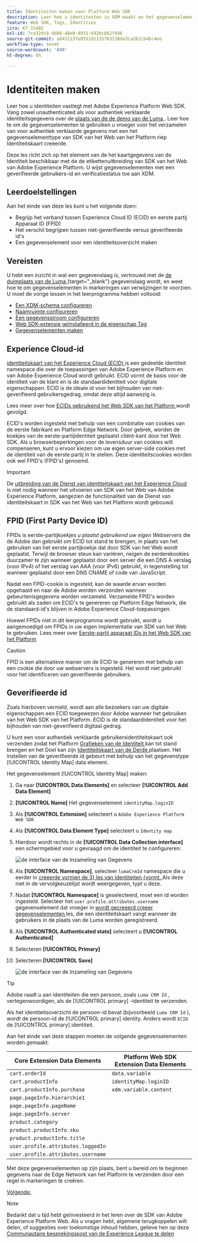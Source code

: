 ```yaml
---
title: Identiteiten maken voor Platform Web SDK
description: Leer hoe u identiteiten in XDM maakt en het gegevenselement Identiteitskaart gebruikt om gebruikers-id's vast te leggen. Deze les maakt deel uit van de Zelfstudie Adobe Experience Cloud met Web SDK implementeren.
feature: Web SDK, Tags, Identities
jira: KT-15402
exl-id: 7ca32dc8-dd86-48e0-8931-692bcbb2f446
source-git-commit: a8431137e0551d1135763138da3ca262cb4bc4ee
workflow-type: tm+mt
source-wordcount: '849'
ht-degree: 0%

---
```


# Identiteiten maken

Leer hoe u identiteiten vastlegt met Adobe Experience Platform Web SDK. Vang zowel unauthenticated als voor authentiek verklaarde identiteitsgegevens over de [ plaats van de de demo van de Luma ](https://luma.enablementadobe.com/content/luma/us/en.html). Leer hoe te om de gegevenselementen te gebruiken u vroeger voor het verzamelen van voor authentiek verklaarde gegevens met een het gegevenselementtype van SDK van het Web van het Platform riep Identiteitskaart creeerde.

Deze les richt zich op het element van de het kaartgegevens van de Identiteit beschikbaar met de de etikettenuitbreiding van SDK van het Web van Adobe Experience Platform. U wijst gegevenselementen met een geverifieerde gebruikers-id en verificatiestatus toe aan XDM.

## Leerdoelstellingen

Aan het einde van deze les kunt u het volgende doen:

* Begrijp het verband tussen Experience Cloud ID (ECID) en eerste partij Apparaat ID (FPID)
* Het verschil begrijpen tussen niet-geverifieerde versus geverifieerde id&#39;s
* Een gegevenselement voor een identiteitsoverzicht maken

## Vereisten

U hebt een inzicht in wat een gegevenslaag is, vertrouwd met de [ de duimplaats van de Luma ](https://luma.enablementadobe.com/content/luma/us/en.html){target="_blank"}  gegevenslaag wordt, en weet hoe te om gegevenselementen in markeringen van verwijzingen te voorzien. U moet de vorige lessen in het leerprogramma hebben voltooid:

* [Een XDM-schema configureren](configure-schemas.md)
* [Naamruimte configureren](configure-identities.md)
* [Een gegevensstroom configureren](configure-datastream.md)
* [Web SDK-extensie geïnstalleerd in de eigenschap Tag](install-web-sdk.md)
* [Gegevenselementen maken](create-data-elements.md)


## Experience Cloud-id

[ identiteitskaart van het Experience Cloud (ECID) ](https://experienceleague.adobe.com/en/docs/experience-platform/identity/features/ecid) is een gedeelde identiteit namespace die over de toepassingen van Adobe Experience Platform en van Adobe Experience Cloud wordt gebruikt. ECID vormt de basis voor de identiteit van de klant en is de standaardidentiteit voor digitale eigenschappen. ECID is de ideale id voor het bijhouden van niet-geverifieerd gebruikersgedrag, omdat deze altijd aanwezig is.

<!-- FYI I commented this out because it was breaking the build - Jack
>[!TIP]
>
> When you use the Experience Platform Web SDK to set up Adobe applications on your digital properties, the ECID is generated at the Adobe Edge server level. As such, ECID is not viewable on the client-side network request payload. You can view the ECID by seeing the Preview tab of the network request, or by using the [Adobe Experience Platform Debugger Edge Trace](set-up-analytics.md#experience-cloud-id-validation).
>![View ECID](assets/validate-dev-console-ecid.png)
-->

Lees meer over hoe [ ECIDs gebruikend het Web SDK van het Platform ](https://experienceleague.adobe.com/en/docs/experience-platform/edge/identity/overview) wordt gevolgd.

ECID&#39;s worden ingesteld met behulp van een combinatie van cookies van de eerste fabrikant en Platform Edge Network. Door gebrek, worden de koekjes van de eerste-partijidentiteit geplaatst cliënt-kant door het Web SDK. Als u browserbeperkingen voor de levensduur van cookies wilt compenseren, kunt u ervoor kiezen om uw eigen server-side cookies met de identiteit van de eerste partij in te stellen. Deze identiteitscookies worden ook wel FPID&#39;s (FPID&#39;s) genoemd.

>[!IMPORTANT]
>
>De [ uitbreiding van de Dienst van identiteitskaart van het Experience Cloud ](https://exchange.adobe.com/apps/ec/100160/adobe-experience-cloud-id-launch-extension) is niet nodig wanneer het uitvoeren van SDK van het Web van Adobe Experience Platform, aangezien de functionaliteit van de Dienst van identiteitskaart in SDK van het Web van het Platform wordt gebouwd.

## FPID (First Party Device ID)

FPIDs is eerste-partijkoekjes _u plaatst gebruikend uw eigen Webservers_ die de Adobe dan gebruikt om ECID tot stand te brengen, in plaats van het gebruiken van het eerste partijkoekje dat door SDK van het Web wordt geplaatst. Terwijl de browser steun kan variëren, neigen de eerderekookies duurzamer te zijn wanneer geplaatst door een server die een DNS A verslag (voor IPv4) of het verslag van AAA (voor IPv6) gebruikt, in tegenstelling tot wanneer geplaatst door een DNS CNAME of code van JavaScript.

Nadat een FPID-cookie is ingesteld, kan de waarde ervan worden opgehaald en naar de Adobe worden verzonden wanneer gebeurtenisgegevens worden verzameld. Verzamelde FPID&#39;s worden gebruikt als zaden om ECID&#39;s te genereren op Platform Edge Network, die de standaard-id&#39;s blijven in Adobe Experience Cloud-toepassingen.

Hoewel FPIDs niet in dit leerprogramma wordt gebruikt, wordt u aangemoedigd om FPIDs in uw eigen implementatie van SDK van het Web te gebruiken. Lees meer over [ Eerste-partij apparaat IDs in het Web SDK van het Platform ](https://experienceleague.adobe.com/en/docs/experience-platform/edge/identity/first-party-device-ids)

>[!CAUTION]
>
> FPID is een alternatieve manier om de ECID te genereren met behulp van een cookie die door uw webservers is ingesteld. Het wordt niet gebruikt voor het identificeren van geverifieerde gebruikers.

## Geverifieerde id

Zoals hierboven vermeld, wordt aan alle bezoekers van uw digitale eigenschappen een ECID toegewezen door Adobe wanneer het gebruiken van het Web SDK van het Platform. ECID is de standaardidentiteit voor het bijhouden van niet-geverifieerd digitaal gedrag.

U kunt een voor authentiek verklaarde gebruikersidentiteitskaart ook verzenden zodat het Platform [ Grafieken van de Identiteit ](https://experienceleague.adobe.com/en/docs/platform-learn/tutorials/identities/understanding-identity-and-identity-graphs) kan tot stand brengen en het Doel kan zijn [ Identiteitskaart van de Derde ](https://experienceleague.adobe.com/en/docs/target/using/audiences/visitor-profiles/3rd-party-id) plaatsen. Het instellen van de geverifieerde id gebeurt met behulp van het gegevenstype [!UICONTROL Identity Map] data element.

Het gegevenselement [!UICONTROL Identity Map] maken:

1. Ga naar **[!UICONTROL Data Elements]** en selecteer **[!UICONTROL Add Data Element]**

1. **[!UICONTROL Name]** Het gegevenselement `identityMap.loginID`

1. Als **[!UICONTROL Extension]** selecteert u `Adobe Experience Platform Web SDK`

1. Als **[!UICONTROL Data Element Type]** selecteert u `Identity map`

1. Hierdoor wordt rechts in de **[!UICONTROL Data Collection interface]** een schermgebied voor u gevraagd om de identiteit te configureren:

   ![ de interface van de Inzameling van Gegevens ](assets/identity-identityMap-setup.png)

1. Als **[!UICONTROL Namespace]**, selecteer `lumaCrmId` namespace die u eerder in [ creeerde vormen de 3&rbrace; les van Identiteiten &lbrace;vormt. ](configure-identities.md) Als deze niet in de vervolgkeuzelijst wordt weergegeven, typt u deze.

1. Nadat **[!UICONTROL Namespace]** is geselecteerd, moet een id worden ingesteld. Selecteer het `user.profile.attributes.username` gegevenselement dat vroeger in [ wordt gecreeerd creeer gegevenselementen ](create-data-elements.md#create-data-elements-to-capture-the-data-layer) les, die een identiteitskaart vangt wanneer de gebruikers in de plaats van de Luma worden geregistreerd.

   <!--  >[!TIP]
    >
    >You can verify the **[!UICONTROL Luma CRM ID]** is collected in a data element on the web property by going to the [Luma Demo site](https://luma.enablementadobe.com/content/luma/us/en.html), logging in, [switching the tag environment](validate-with-debugger.md#use-the-experience-platform-debugger-to-map-to-your-tag-property) to your own, and typing `_satellite.getVar("user.profile.attributes.username")` in the web browser developer console.
    >
    >   ![Data Element  ID ](assets/identity-data-element-customer-id.png)
    -->

1. Als **[!UICONTROL Authenticated state]** selecteert u **[!UICONTROL Authenticated]**
1. Selecteren **[!UICONTROL Primary]**

1. Selecteren **[!UICONTROL Save]**

   ![ de interface van de Inzameling van Gegevens ](assets/identity-id-namespace.png)

>[!TIP]
>
> Adobe raadt u aan identiteiten die een persoon, zoals `Luma CRM Id` , vertegenwoordigen, als de [!UICONTROL primary] -identiteit te verzenden.
>
> Als het identiteitsoverzicht de persoon-id bevat (bijvoorbeeld `Luma CRM Id` ), wordt de persoon-id de [!UICONTROL primary] identity. Anders wordt `ECID` de [!UICONTROL primary] identiteit.




<!--
1. Once the data element is configured in **[!UICONTROL Data Collection interface]**, it can be tested on the Luma web property like any other Data Element. Enter the following script in the browser developer console
   
   
   ```
   _satellite.getVar('identityMap.loginID')
   ```  

   ![Data Collection interface](assets/identity-consoleIdentityDataElement.png)
   
   >[!NOTE]
   >
   >ECID identifier will NOT populate in the Data Element, as this is configured already with Platform Web SDK.   
-->

Aan het einde van deze stappen moeten de volgende gegevenselementen worden gemaakt:

| Core Extension Data Elements | Platform Web SDK Extension Data Elements |
-----------------------------|-------------------------------
| `cart.orderId` | `data.variable` |
| `cart.productInfo` | `identityMap.loginID` |
| `cart.productInfo.purchase` | `xdm.variable.content` |
| `page.pageInfo.hierarchie1` | |
| `page.pageInfo.pageName` | |
| `page.pageInfo.server` | |
| `product.category` | |
| `product.productInfo.sku` | |
| `product.productInfo.title` | |
| `user.profile.attributes.loggedIn` | |
| `user.profile.attributes.username` | |

Met deze gegevenselementen op zijn plaats, bent u bereid om te beginnen gegevens naar de Edge Network van het Platform te verzenden door een regel in markeringen te creëren.

[Volgende: ](create-tag-rule.md)

>[!NOTE]
>
>Bedankt dat u tijd hebt geïnvesteerd in het leren over de SDK van Adobe Experience Platform Web. Als u vragen hebt, algemene terugkoppelen wilt delen, of suggesties over toekomstige inhoud hebben, gelieve hen op deze [ Communautaire besprekingspost van de Experience League te delen ](https://experienceleaguecommunities.adobe.com/t5/adobe-experience-platform-data/tutorial-discussion-implement-adobe-experience-cloud-with-web/td-p/444996)
